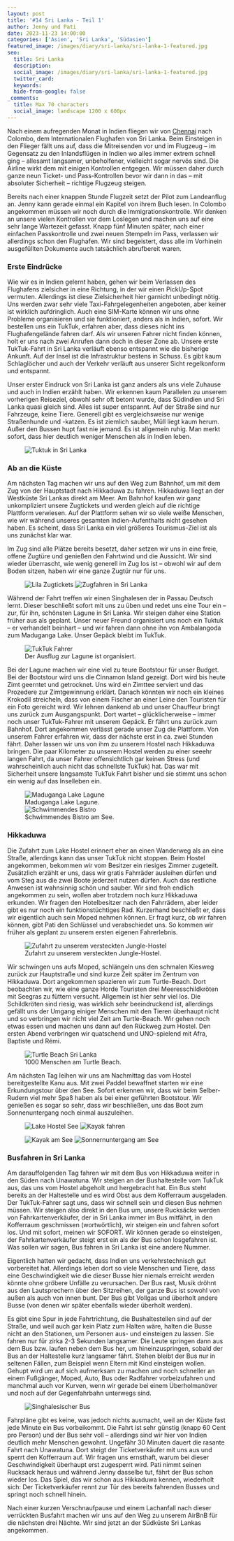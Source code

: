 ```yaml
---
layout: post
title: '#14 Sri Lanka - Teil 1'
author: Jenny und Pati
date: 2023-11-23 14:00:00
categories: ['Asien', 'Sri Lanka', 'Südasien']
featured_image: /images/diary/sri-lanka/sri-lanka-1-featured.jpg
seo:
  title: Sri Lanka
  description:
  social_image: /images/diary/sri-lanka/sri-lanka-1-featured.jpg
  twitter_card:
  keywords:
  hide-from-google: false
_comments:
  title: Max 70 characters
  social_image: landscape 1200 x 600px
---
```

Nach einem aufregenden Monat in Indien fliegen wir von [Chennai](2023-11-16-chennai) nach Colombo, dem Internationalen Flughafen von Sri Lanka. Beim Einsteigen in den Flieger fällt uns auf, dass die Mitreisenden vor und im Flugzeug – im Gegensatz zu den Inlandsflügen in Indien wo alles immer extrem schnell ging – allesamt langsamer, unbeholfener, vielleicht sogar nervös sind. Die Airline wirkt dem mit einigen Kontrollen entgegen. Wir müssen daher durch ganze neun Ticket- und Pass-Kontrollen bevor wir dann in das – mit absoluter Sicherheit – richtige Flugzeug steigen. 

Bereits nach einer knappen Stunde Flugzeit setzt der Pilot zum Landeanflug an. Jenny kann gerade einmal ein Kapitel von ihrem Buch lesen. In Colombo angekommen müssen wir noch durch die Immigrationskontrolle. Wir denken an unsere vielen Kontrollen vor dem Loslegen und machen uns auf eine sehr lange Wartezeit gefasst. Knapp fünf Minuten später, nach einer einfachen Passkontrolle und zwei neuen Stempeln im Pass, verlassen wir allerdings schon den Flughafen. Wir sind begeistert, dass alle im Vorhinein ausgefüllten Dokumente auch tatsächlich abrufbereit waren.

### Erste Eindrücke

Wie wir es in Indien gelernt haben, gehen wir beim Verlassen des Flughafens zielsicher in eine Richtung, in der wir einen PickUp-Spot vermuten. Allerdings ist diese Zielsicherheit hier garnicht unbedingt nötig. Uns werden zwar sehr viele Taxi-Fahrgelegenheiten angeboten, aber keiner ist wirklich aufdringlich. Auch eine SIM-Karte können wir uns ohne Probleme organisieren und sie funktioniert, anders als in Indien, sofort. Wir bestellen uns ein TukTuk, erfahren aber, dass dieses nicht ins Flughafengelände fahren darf. Als wir unseren Fahrer nicht finden können, holt er uns nach zwei Anrufen dann doch in dieser Zone ab. Unsere erste TukTuk-Fahrt in Sri Lanka verläuft ebenso entspannt wie die bisherige Ankunft. Auf der Insel ist die Infrastruktur bestens in Schuss. Es gibt kaum Schlaglöcher und auch der Verkehr verläuft aus unserer Sicht regelkonform und entspannt. 

Unser erster Eindruck von Sri Lanka ist ganz anders als uns viele Zuhause und auch in Indien erzählt haben. Wir erkennen kaum Parallelen zu unserem vorherigen Reiseziel, obwohl sehr oft betont wurde, dass Südindien und Sri Lanka quasi gleich sind. Alles ist super entspannt. Auf der Straße sind nur Fahrzeuge, keine Tiere. Generell gibt es vergleichsweise nur wenige Straßenhunde und -katzen. Es ist ziemlich sauber, Müll liegt kaum herum. Außer den Bussen hupt fast nie jemand. Es ist allgemein ruhig. Man merkt sofort, dass hier deutlich weniger Menschen als in Indien leben.

<figure class="img1">
 	<img src="/images/diary/sri-lanka/sri-lanka-29.jpg" alt="Tuktuk in Sri Lanka">
</figure>

### Ab an die Küste

Am nächsten Tag machen wir uns auf den Weg zum Bahnhof, um mit dem Zug von der Hauptstadt nach Hikkaduwa zu fahren. Hikkaduwa liegt an der Westküste Sri Lankas direkt am Meer. Am Bahnhof kaufen wir ganz unkompliziert unsere Zugtickets und werden gleich auf die richtige Plattform verwiesen. Auf der Plattform sehen wir so viele weiße Menschen, wie wir während unseres gesamten Indien-Aufenthalts nicht gesehen haben. Es scheint, dass Sri Lanka ein viel größeres Tourismus-Ziel ist als uns zunächst klar war.

Im Zug sind alle Plätze bereits besetzt, daher setzen wir uns in eine freie, offene Zugtüre und genießen den Fahrtwind und die Aussicht. Wir sind wieder überrascht, wie wenig generell im Zug los ist – obwohl wir auf dem Boden sitzen, haben wir eine ganze Zugtür nur für uns.

<figure class="img2">
 	<img src="/images/diary/sri-lanka/sri-lanka-26.jpg" alt="Lila Zugtickets">
  <img src="/images/diary/sri-lanka/sri-lanka-27.jpg" alt="Zugfahren in Sri Lanka">
</figure>

Während der Fahrt treffen wir einen Singhalesen der in Passau Deutsch lernt. Dieser beschließt sofort mit uns zu üben und redet uns eine Tour ein – zur, für ihn, schönsten Lagune in Sri Lanka. Wir steigen daher eine Station früher aus als geplant. Unser neuer Freund organisiert uns noch ein Tuktuk – er verhandelt beinhart – und wir fahren dann ohne ihn von Ambalangoda zum Maduganga Lake. Unser Gepäck bleibt im TukTuk.

<figure class="img1">
 	<img src="/images/diary/sri-lanka/sri-lanka-28.jpg" alt="TukTuk Fahrer">
  <figcaption> Der Ausflug zur Lagune ist organisiert.</figcaption>
</figure>

Bei der Lagune machen wir eine viel zu teure Bootstour für unser Budget. Bei der Bootstour wird uns die Cinnamon Island gezeigt. Dort wird bis heute Zimt geerntet und getrocknet. Uns wird ein Zimttee serviert und das Prozedere zur Zimtgewinnung erklärt. Danach könnten wir noch ein kleines Krokodil streicheln, dass von einem Fischer an einer Leine den Touristen für ein Foto gereicht wird. Wir lehnen dankend ab und unser Chauffeur bringt uns zurück zum Ausgangspunkt. Dort wartet – glücklicherweise – immer noch unser TukTuk-Fahrer mit unserem Gepäck. Er fährt uns zurück zum Bahnhof. Dort angekommen verlässt gerade unser Zug die Plattform. Von unserem Fahrer erfahren wir, dass der nächste erst in ca. zwei Stunden fährt. Daher lassen wir uns von ihm zu unserem Hostel nach Hikkaduwa bringen. Die paar Kilometer zu unserem Hostel werden zu einer seeehr langen Fahrt, da unser Fahrer offensichtlich gar keinen Stress (und wahrscheinlich auch nicht das schnellste TukTuk) hat. Das war mit Sicherheit unsere langsamste TukTuk Fahrt bisher und sie stimmt uns schon ein wenig auf das Inselleben ein.

<figure class="img2">
 	<img src="/images/diary/sri-lanka/sri-lanka-37.jpg" alt="Maduganga Lake Lagune">
  <figcaption> Maduganga Lake Lagune.</figcaption>
  <img src="/images/diary/sri-lanka/sri-lanka-25.jpg" alt="Schwimmendes Bistro">
  <figcaption> Schwimmendes Bistro am See.</figcaption>
</figure>

### Hikkaduwa

Die Zufahrt zum Lake Hostel erinnert eher an einen Wanderweg als an eine Straße, allerdings kann das unser TukTuk nicht stoppen. Beim Hostel angekommen, bekommen wir vom Besitzer ein riesiges Zimmer zugeteilt. Zusätzlich erzählt er uns, dass wir gratis Fahrräder ausleihen dürfen und vom Steg aus die zwei Boote jederzeit nutzen dürfen. Auch das restliche Anwesen ist wahnsinnig schön und sauber. Wir sind froh endlich angekommen zu sein, wollen aber trotzdem noch kurz Hikkaduwa erkunden. Wir fragen den Hotelbesitzer nach den Fahrrädern, aber leider gibt es nur noch ein funktionstüchtiges Rad. Kurzerhand beschließt er, dass wir eigentlich auch sein Moped nehmen können. Er fragt kurz, ob wir fahren können, gibt Pati den Schlüssel und verabschiedet uns. So kommen wir früher als geplant zu unserem ersten eigenen Fahrerlebnis.

<figure class="img1">
 	<img src="/images/diary/sri-lanka/sri-lanka-31.jpg" alt="Zufahrt zu unserem versteckten Jungle-Hostel">
  <figcaption> Zufahrt zu unserem versteckten Jungle-Hostel.</figcaption>
</figure>

Wir schwingen uns aufs Moped, schlängeln uns den schmalen Kiesweg zurück zur Hauptstraße und sind kurze Zeit später im Zentrum von Hikkaduwa. Dort angekommen spazieren wir zum Turtle-Beach. Dort beobachten wir, wie eine ganze Horde Touristen drei Meeresschildkröten mit Seegras zu füttern versucht. Allgemein ist hier sehr viel los. Die Schildkröten sind riesig, was wirklich sehr beeindruckend ist, allerdings gefällt uns der Umgang einiger Menschen mit den Tieren überhaupt nicht und so verbringen wir nicht viel Zeit am Turtle-Beach. Wir gehen noch etwas essen und machen uns dann auf den Rückweg zum Hostel. Den ersten Abend verbringen wir quatschend und UNO-spielend mit Afra, Baptiste und Rémi.

<figure class="img1">
 	<img src="/images/diary/sri-lanka/sri-lanka-30.jpg" alt="Turtle Beach Sri Lanka">
  <figcaption> 1000 Menschen am Turtle Beach.</figcaption>
</figure>

Am nächsten Tag leihen wir uns am Nachmittag das vom Hostel bereitgestellte Kanu aus. Mit zwei Paddel bewaffnet starten wir eine Erkundungstour über den See. Sofort erkennen wir, dass wir beim Selber-Rudern viel mehr Spaß haben als bei einer geführten Bootstour. Wir genießen es sogar so sehr, dass wir beschließen, uns das Boot zum Sonnenuntergang noch einmal auszuleihen. 

<figure class="img2">
 	<img src="/images/diary/sri-lanka/sri-lanka-33.jpg" alt="Lake Hostel See">
  <img src="/images/diary/sri-lanka/sri-lanka-34.jpg" alt="Kayak fahren">
</figure>
<figure class="img2">
 	<img src="/images/diary/sri-lanka/sri-lanka-32.jpg" alt="Kayak am See">
  <img src="/images/diary/sri-lanka/sri-lanka-35.jpg" alt="Sonnernuntergang am See">
</figure>

### Busfahren in Sri Lanka

Am darauffolgenden Tag fahren wir mit dem Bus von Hikkaduwa weiter in den Süden nach Unawatuna. Wir steigen an der Bushaltestelle vom TukTuk aus, das uns vom Hostel abgeholt und hergebracht hat. Ein Bus steht bereits an der Haltestelle und es wird Obst aus dem Kofferraum ausgeladen. Der TukTuk-Fahrer sagt uns, dass wir schnell sein und diesen Bus nehmen müssen. Wir steigen also direkt in den Bus um, unsere Rucksäcke werden von Fahrkartenverkäufer, der in Sri Lanka immer im Bus mitfährt, in den Kofferraum geschmissen (wortwörtlich), wir steigen ein und fahren sofort los. Und mit sofort, meinen wir SOFORT. Wir können gerade so einsteigen, der Fahrkartenverkäufer steigt erst ein als der Bus schon losgefahren ist. Was sollen wir sagen, Bus fahren in Sri Lanka ist eine andere Nummer.

Eigentlich hatten wir gedacht, dass Indien uns verkehrstechnisch gut vorbereitet hat. Allerdings leben dort so viele Menschen und Tiere, dass eine Geschwindigkeit wie die dieser Busse hier niemals erreicht werden könnte ohne gröbere Unfälle zu verursachen. Der Bus rast, Musik dröhnt aus den Lautsprechern über den Sitzreihen, der ganze Bus ist sowohl von außen als auch von innen bunt. Der Bus gibt Vollgas und überholt andere Busse (von denen wir später ebenfalls wieder überholt werden). 

Es gibt eine Spur in jede Fahrtrichtung, die Bushaltestellen sind auf der Straße, und weil auch gar kein Platz zum Halten wäre, halten die Busse nicht an den Stationen, um Personen aus- und einsteigen zu lassen. Sie fahren nur für zirka 2-3 Sekunden langsamer. Die Leute springen dann aus dem Bus bzw. laufen neben dem Bus her, um hineinzuspringen, sobald der Bus an der Haltestelle kurz langsamer fährt. Stehen bleibt der Bus nur in seltenen Fällen, zum Beispiel wenn Eltern mit Kind einsteigen wollen. Gehupt wird um auf sich aufmerksam zu machen und noch schneller an einem Fußgänger, Moped, Auto, Bus oder Radfahrer vorbeizufahren und manchmal auch vor Kurven, wenn wir gerade bei einem Überholmanöver und noch auf der Gegenfahrbahn unterwegs sind.

<figure class="img1">
 	<img src="/images/diary/sri-lanka/sri-lanka-36.jpg" alt="Singhalesischer Bus">
</figure>

Fahrpläne gibt es keine, was jedoch nichts ausmacht, weil an der Küste fast jede Minute ein Bus vorbeikommt. Die Fahrt ist sehr günstig (knapp 60 Cent pro Person) und der Bus sehr voll – allerdings sind wir hier von Indien deutlich mehr Menschen gewohnt. Ungefähr 30 Minuten dauert die rasante Fahrt nach Unawatuna. Dort steigt der Ticketverkäufer mit uns aus und sperrt den Kofferraum auf. Wir fragen uns ernsthaft, warum bei dieser Geschwindigkeit überhaupt erst zugesperrt wird. Pati nimmt seinen Rucksack heraus und während Jenny dasselbe tut, fährt der Bus schon wieder los. Das Spiel, das wir schon aus Hikkaduwa kennen, wiederholt sich: Der Ticketverkäufer rennt zur Tür des bereits fahrenden Busses und springt noch schnell hinein.

Nach einer kurzen Verschnaufpause und einem Lachanfall nach dieser verrückten Busfahrt machen wir uns auf den Weg zu unserem AirBnB für die nächsten drei Nächte. Wir sind jetzt an der Südküste Sri Lankas angekommen.
